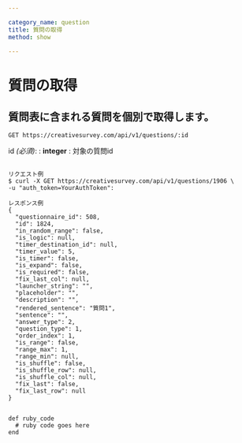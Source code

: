 ```yaml
---

category_name: question
title: 質問の取得
method: show

---
```


# 質問の取得

## 質問表に含まれる質問を個別で取得します。

`GET https://creativesurvey.com/api/v1/questions/:id`

id _(必須)_:
: __integer__
: 対象の質問id

~~~

リクエスト例
$ curl -X GET https://creativesurvey.com/api/v1/questions/1906 \
-u "auth_token=YourAuthToken":

レスポンス例
{
  "questionnaire_id": 508,
  "id": 1824,
  "in_random_range": false,
  "is_logic": null,
  "timer_destination_id": null,
  "timer_value": 5,
  "is_timer": false,
  "is_expand": false,
  "is_required": false,
  "fix_last_col": null,
  "launcher_string": "",
  "placeholder": "",
  "description": "",
  "rendered_sentence": "質問1",
  "sentence": "",
  "answer_type": 2,
  "question_type": 1,
  "order_index": 1,
  "is_range": false,
  "range_max": 1,
  "range_min": null,
  "is_shuffle": false,
  "is_shuffle_row": null,
  "is_shuffle_col": null,
  "fix_last": false,
  "fix_last_row": null
}


~~~

~~~
def ruby_code
  # ruby code goes here
end
~~~

